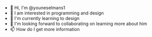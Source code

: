 - 👋 Hi, I'm @youneselmans1
- 👀 I am interested in programming and design
- 🌱 I'm currently learning to design
- 💞️ I'm looking forward to collaborating on learning more about him
- 📫 How do I get more information

<!---
youneselmans1/youneselmans1 is a ✨ special ✨ repository because its `README.md` (this file) appears on your GitHub profile.
You can click the Preview link to take a look at your changes.
--->
